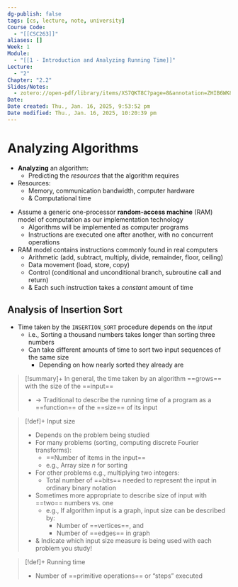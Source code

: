 ```yaml
---
dg-publish: false
tags: [cs, lecture, note, university]
Course Code:
  - "[[CSC263]]"
aliases: []
Week: 1
Module:
  - "[[1 - Introduction and Analyzing Running Time]]"
Lecture:
  - "2"
Chapter: "2.2"
Slides/Notes:
  - zotero://open-pdf/library/items/XS7QKT8C?page=8&annotation=ZHIB6WK8
Date:
Date created: Thu., Jan. 16, 2025, 9:53:52 pm
Date modified: Thu., Jan. 16, 2025, 10:20:39 pm
---
```


# Analyzing Algorithms

- **Analyzing** an algorithm:
    - Predicting the *resources* that the algorithm requires
- Resources:
    - Memory, communication bandwidth, computer hardware
    - & Computational time
<!-- break -->
- Assume a generic one-processor **random-access machine** (RAM) model of computation as our implementation technology
    - Algorithms will be implemented as computer programs
    - Instructions are executed one after another, with no concurrent operations
- RAM model contains instructions commonly found in real computers
    - Arithmetic (add, subtract, multiply, divide, remainder, floor, ceiling)
    - Data movement (load, store, copy)
    - Control (conditional and unconditional branch, subroutine call and return)
    - & Each such instruction takes a *constant* amount of time

## Analysis of Insertion Sort

- Time taken by the `INSERTION_SORT` procedure depends on the *input*
    - i.e., Sorting a thousand numbers takes longer than sorting three numbers
    - Can take different amounts of time to sort two input sequences of the same size
        - Depending on how nearly sorted they already are

> [!summary]+ In general, the time taken by an algorithm ==grows== with the size of the ==input==
>
> - → Traditional to describe the running time of a program as a ==function== of the ==size== of its input

> [!def]+ Input size
>
> - Depends on the problem being studied
> - For many problems (sorting, computing discrete Fourier transforms):
>     - ==Number of items in the input==
>     - e.g., Array size $n$ for sorting
> - For other problems e.g., multiplying two integers:
>     - Total number of ==bits== needed to represent the input in ordinary binary notation
> - Sometimes more appropriate to describe size of input with ==two== numbers vs. one
>     - e.g., If algorithm input is a graph, input size can be described by:
>         - Number of ==vertices==, and
>         - Number of ==edges== in graph
> - & Indicate which input size measure is being used with each problem you study!

> [!def]+ Running time
>
> - Number of ==primitive operations== or “steps” executed
